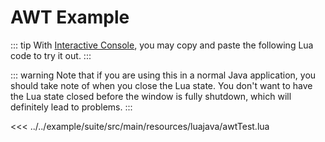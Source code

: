 # AWT Example

::: tip
With [Interactive Console](../console.md), you may copy and paste the following Lua code to try it out.
:::

::: warning
Note that if you are using this in a normal Java application, you should take note of when you close the Lua state. You don't want to have the Lua state closed before the window is fully shutdown, which will definitely lead to problems.
:::

<<< ../../example/suite/src/main/resources/luajava/awtTest.lua
